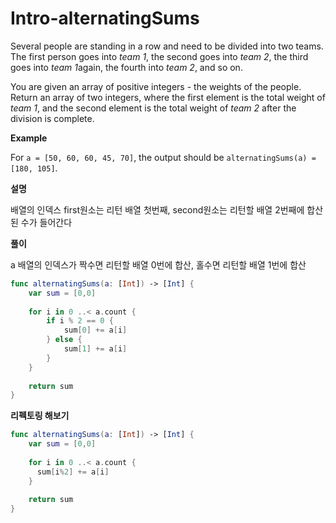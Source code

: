 # Intro-alternatingSums

Several people are standing in a row and need to be divided into two teams. The first person goes into *team 1*, the second goes into *team 2*, the third goes into *team 1*again, the fourth into *team 2*, and so on.

You are given an array of positive integers - the weights of the people. Return an array of two integers, where the first element is the total weight of *team 1*, and the second element is the total weight of *team 2* after the division is complete.

**Example**

For `a = [50, 60, 60, 45, 70]`, the output should be
`alternatingSums(a) = [180, 105]`.

**설명**

배열의 인덱스 first원소는 리턴 배열 첫번째, second원소는 리턴할 배열 2번째에 합산된 수가 들어간다

**풀이**

a 배열의 인덱스가 짝수면 리턴할 배열 0번에 합산, 홀수면 리턴할 배열 1번에 합산

```swift
func alternatingSums(a: [Int]) -> [Int] {
    var sum = [0,0]
    
    for i in 0 ..< a.count {
        if i % 2 == 0 {
            sum[0] += a[i]
        } else {
            sum[1] += a[i]
        }
    }
    
    return sum
}
```

**리펙토링 해보기**

```swift
func alternatingSums(a: [Int]) -> [Int] {
    var sum = [0,0]
    
    for i in 0 ..< a.count {
      sum[i%2] += a[i]
    }
    
    return sum
}
```

